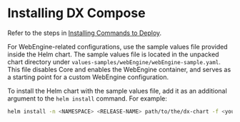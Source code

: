 # Installing DX Compose

Refer to the steps in [Installing Commands to Deploy](helm_install_commands.md).

For WebEngine-related configurations, use the sample values file provided inside the Helm chart. The sample values file is located in the unpacked chart directory under `values-samples/webEngine/webEngine-sample.yaml`. This file disables Core and enables the WebEngine container, and serves as a starting point for a custom WebEngine configuration.

To install the Helm chart with the sample values file, add it as an additional argument to the `helm install` command. For example:

```sh
helm install -n <NAMESPACE> <RELEASE-NAME> path/to/the/dx-chart -f <your-existing-custom-values-file> -f webEngine-sample.yaml
```
